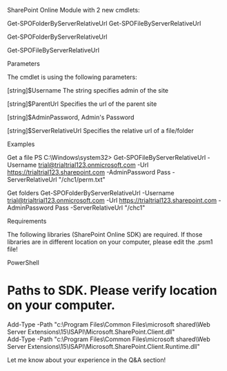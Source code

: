 SharePoint Online Module with 2 new cmdlets:

 

Get-SPOFolderByServerRelativeUrl
Get-SPOFileByServerRelativeUrl
 

 

 

Get-SPOFolderByServerRelativeUrl

Get-SPOFileByServerRelativeUrl

 

Parameters

The cmdlet is using the following parameters:

 [string]$Username
The string specifies admin of the site

[string]$ParentUrl
Specifies the url of the parent site

[string]$AdminPassword, 
Admin's Password

[string]$ServerRelativeUrl
Specifies the relative url of a file/folder

 

 

Examples

 

Get a file
PS C:\Windows\system32> Get-SPOFileByServerRelativeUrl -Username trial@trialtrial123.onmicrosoft.com -Url https://trialtrial123.sharepoint.com -AdminPassword Pass -ServerRelativeUrl "/chc1/perm.txt"



 

 

Get folders 
Get-SPOFolderByServerRelativeUrl -Username trial@trialtrial123.onmicrosoft.com -Url https://trialtrial123.sharepoint.com -AdminPassword Pass -ServerRelativeUrl "/chc1"



 

 

Requirements

 

The following libraries (SharePoint Online SDK) are required. If those libraries are in different location on your computer, please edit the .psm1 file!

 

 

PowerShell
# Paths to SDK. Please verify location on your computer.    
Add-Type -Path "c:\Program Files\Common Files\microsoft shared\Web Server Extensions\15\ISAPI\Microsoft.SharePoint.Client.dll"     
Add-Type -Path "c:\Program Files\Common Files\microsoft shared\Web Server Extensions\15\ISAPI\Microsoft.SharePoint.Client.Runtime.dll" 
 
 

 

 

 

Let me know about your experience in the Q&A section!
